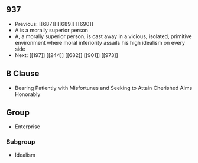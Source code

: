 ## 937
- Previous: [[687]] [[689]] [[690]] 
- A is a morally superior person
- A, a morally superior person, is cast away in a vicious, isolated, primitive environment where moral inferiority assails his high idealism on every side
- Next: [[197]] [[244]] [[682]] [[901]] [[973]] 

## B Clause
- Bearing Patiently with Misfortunes and Seeking to Attain Cherished Aims Honorably

## Group
- Enterprise

### Subgroup
- Idealism

